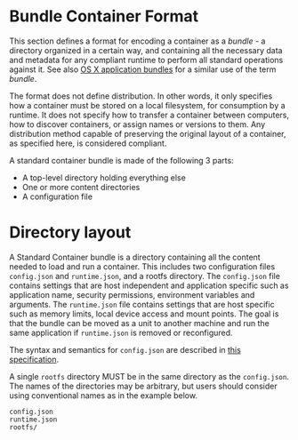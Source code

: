 # Bundle Container Format

This section defines a format for encoding a container as a *bundle* - a directory organized in a certain way, and containing all the necessary data and metadata for any compliant runtime to perform all standard operations against it. See also [OS X application bundles](http://en.wikipedia.org/wiki/Bundle_%28OS_X%29) for a similar use of the term *bundle*.

The format does not define distribution. In other words, it only specifies how a container must be stored on a local filesystem, for consumption by a runtime. It does not specify how to transfer a container between computers, how to discover containers, or assign names or versions to them. Any distribution method capable of preserving the original layout of a container, as specified here, is considered compliant.

A standard container bundle is made of the following 3 parts:

- A top-level directory holding everything else
- One or more content directories
- A configuration file

# Directory layout

A Standard Container bundle is a directory containing all the content needed to load and run a container.
This includes two configuration files `config.json` and `runtime.json`, and a rootfs directory.
The `config.json` file contains settings that are host independent and application specific such as application name, security permissions, environment variables and arguments.
The `runtime.json` file contains settings that are host specific such as memory limits, local device access and mount points.
The goal is that the bundle can be moved as a unit to another machine and run the same application if `runtime.json` is removed or reconfigured.

The syntax and semantics for `config.json` are described in [this specification](config.md).

A single `rootfs` directory MUST be in the same directory as the `config.json`.
The names of the directories may be arbitrary, but users should consider using conventional names as in the example below.

```
config.json
runtime.json
rootfs/
```
